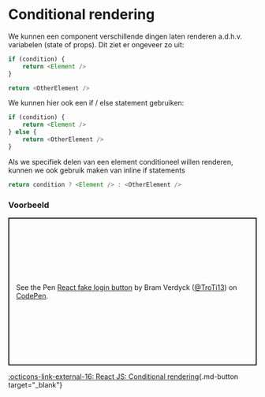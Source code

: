 # Conditional rendering

We kunnen een component verschillende dingen laten renderen a.d.h.v. variabelen (state of props). Dit ziet er ongeveer zo uit:

```javascript
if (condition) {
    return <Element />
}

return <OtherElement />
```

We kunnen hier ook een if / else statement gebruiken:

```javascript
if (condition) {
    return <Element />
} else {
    return <OtherElement />
}
```

Als we specifiek delen van een element conditioneel willen renderen, kunnen we ook gebruik maken van inline if statements

```javascript
return condition ? <Element /> : <OtherElement />
```

### Voorbeeld

<p class="codepen" data-height="300" data-default-tab="html,result" data-slug-hash="rNwXJoo" data-user="TroTi13" style="height: 300px; box-sizing: border-box; display: flex; align-items: center; justify-content: center; border: 2px solid; margin: 1em 0; padding: 1em;">
  <span>See the Pen <a href="https://codepen.io/TroTi13/pen/rNwXJoo">
  React fake login button</a> by Bram Verdyck (<a href="https://codepen.io/TroTi13">@TroTi13</a>)
  on <a href="https://codepen.io">CodePen</a>.</span>
</p>
<script async src="https://cpwebassets.codepen.io/assets/embed/ei.js"></script>

[:octicons-link-external-16: React JS: Conditional rendering](https://reactjs.org/docs/conditional-rendering.html){.md-button target="_blank"}
